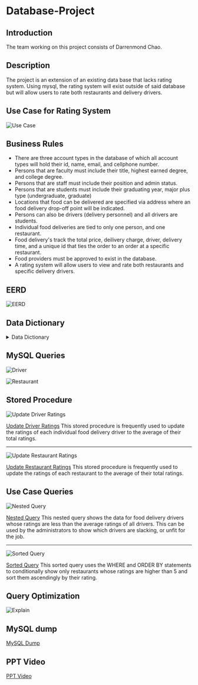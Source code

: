# Database-Project
## Introduction
The team working on this project consists of Darrenmond Chao.

## Description
The project is an extension of an existing data base that lacks rating system. Using mysql, the rating system will exist outside of said database but will allow users to rate both restaurants and delivery drivers.
  
## Use Case for Rating System
![Use Case](https://raw.githubusercontent.com/tsundarren/Database-Project/main/img/Use%20Case.png)

## Business Rules
- There are three account types in the database of which all account types will hold their id, name, email, and cellphone number.
- Persons that are faculty must include their title, highest earned degree, and college degree.
- Persons that are staff must include their position and admin status.
- Persons that are students must include their graduating year, major plus type (undergraduate, graduate)
- Locations that food can be delivered are specified via address where an food delivery drop-off point will be indicated.
- Persons can also be drivers (delivery personnel) and all drivers are students.
- Individual food deliveries are tied to only one person, and one restaurant. 
- Food delivery's track the total price, deilivery charge, driver, delivery time, and a unique id that ties the order to an order at a specific restaurant.
- Food providers must be approved to exist in the database.
- A rating system will allow users to view and rate both restaurants and specific delivery drivers. 

## EERD
![EERD](https://raw.githubusercontent.com/tsundarren/Database-Project/main/img/EERD.png)

## Data Dictionary
<details>
  <summary>Data Dictionary</summary>

  ![Data Dictionary](https://raw.githubusercontent.com/tsundarren/Database-Project/main/img/Data%20Dictionary.png)
</details>


## MySQL Queries
![Driver](https://raw.githubusercontent.com/tsundarren/Database-Project/main/img/Driver%20Query.png)

![Restaurant](https://raw.githubusercontent.com/tsundarren/Database-Project/main/img/Restaurant%20Query.png)

## Stored Procedure
![Update Driver Ratings](https://github.com/tsundarren/Database-Project/blob/main/img/UpdateDriverRatings.png)

[Update Driver Ratings](https://github.com/tsundarren/Database-Project/blob/main/data/UpdateDriverRatings.sql)
This stored procedure is frequently used to update the ratings of each individual food delivery driver to the average of their total ratings.

<hr>

![Update Restaurant Ratings](https://github.com/tsundarren/Database-Project/blob/main/img/UpdateRestaurantRatings.png)

[Update  Restaurant Ratings](https://github.com/tsundarren/Database-Project/blob/main/data/UpdateRestaurantRatings.sql)
This stored procedure is frequently used to update the ratings of each restaurant to the average of their total ratings.

## Use Case Queries
![Nested Query](https://github.com/tsundarren/Database-Project/blob/main/img/Nested%20Query.png)

[Nested Query](https://github.com/tsundarren/Database-Project/blob/main/data/Nested%20Query.sql)
This nested query shows the data for food delivery drivers  whose ratings are less than the average ratings of all drivers. This can be used by the administrators to show which drivers are slacking, or unfit for the job.

<hr>

![Sorted Query](https://github.com/tsundarren/Database-Project/blob/main/img/Sorted%20Query.png)

[Sorted Query](https://github.com/tsundarren/Database-Project/blob/main/data/Sorted%20Query.sql)
This sorted query uses the WHERE and ORDER BY statements to conditionally show only restaurants whose ratings are higher than 5 and sort them ascendingly by their rating.

## Query Optimization
![Explain](https://github.com/tsundarren/Database-Project/blob/main/img/Nested%20Query%20Optimization.png)

## MySQL dump
[MySQL Dump](https://github.com/tsundarren/Database-Project/blob/main/data/campus_eats_db.sql)

## PPT Video
[PPT Video](https://github.com/tsundarren/Database-Project/blob/main/video/Campus%20Eats.mp4)
